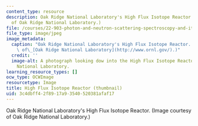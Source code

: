 ```yaml
---
content_type: resource
description: Oak Ridge National Laboratory's High Flux Isotope Reactor. (Image courtesy
  of Oak Ridge National Laboratory.)
file: /courses/22-903-photon-and-neutron-scattering-spectroscopy-and-its-applications-in-condensed-matter-spring-2005/3c4dbff42f8917a93540520381afaf17_22-903s05-th.jpg
file_type: image/jpeg
image_metadata:
  caption: "Oak Ridge National Laboratory's High Flux Isotope Reactor. (Image courtesy\
    \ of\_[Oak Ridge National Laboratory](http://www.ornl.gov/).)"
  credit: ''
  image-alt: A photograph looking dow into the High Flux Isotope Reactor at Oak Ridge
    National Laboratory.
learning_resource_types: []
ocw_type: OCWImage
resourcetype: Image
title: High Flux Isotope Reactor (thumbnail)
uid: 3c4dbff4-2f89-17a9-3540-520381afaf17
---
```

Oak Ridge National Laboratory's High Flux Isotope Reactor. (Image courtesy of Oak Ridge National Laboratory.)

